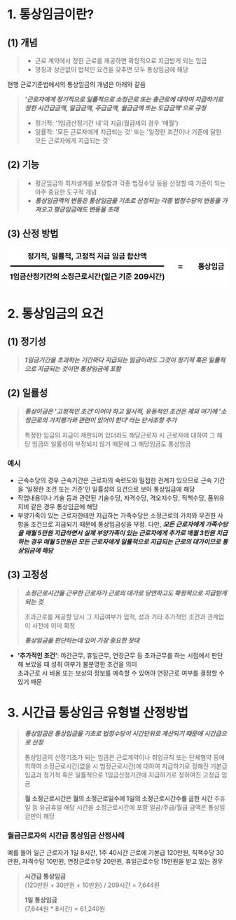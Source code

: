 # 1. 통상임금이란?

## (1) 개념

> - 근로 계약에서 정한 근로를 제공하면 확정적으로 지급받게 되는 임금
> - 명칭과 상관없이 법적인 요건을 갖추면 모두 통상임금에 해당

현행 근로기준법에서의 통상임금의 개념은 아래와 같음

> _**'근로자에게 정기적으로 일률적으로 소정근로 또는 총근로에 대하여 지급하기로 정한 시간급금액, 일급금액, 주급금액, 월급금액 또는 도급금액'으로 규정**_
> - 정기적: '1임금산정기간 내'의 지급(월급제의 경우 '매월')
> - 일률적: '모든 근로자에게 지급되는 것' 또는 '일정한 조건이나 기준에 달한 모든 근로자에게 지급되는 것'

## (2) 기능

> - 평균임금의 최저생계를 보장함과 각종 법정수당 등을 산정할 때 기준이 되는 아주 중요한 도구적 개념
> - _**통상임금액의 변동은 통상임금을 기초로 산정되는 각종 법정수당의 변동을 가져오고 평균임금에도 변동을 초래**_

## (3) 산정 방법

![alt text](image.png)

# 2. 통상임금의 요건

## (1) 정기성

> _**1임금기간을 초과하는 기간마다 지급되는 임금이라도 그것이 정기적 혹은 일률적으로 지급되는 것이면 통상임금에 포함**_

## (2) 일률성
> _**통상이금은 '고정적인 조건'이어야 하고 일시적, 유동적인 조건은 제외 여기에 '소정근로의 가치평가와 관련이 있어야 한다'라는 단서조항 추가**_
>
> 특정한 임금의 지급이 제한되어 있더라도 해당근로자 시 근로자에 대하여 그 해당 임금의 일률성이 부정되지 않기 때문에 그 해당임금도 통상임금

### 예시

- 근속수당의 경우 근속기간은 근로자의 숙련도와 밀접한 관계가 있으므로 근속 기간을 '일정한 조건 또는 기준'인 일률성의 요건으로 보아 통상임금에 해당
- 작업내용이나 기술 등과 관련된 기술수당, 자격수당, 격오지수당, 직책수당, 품위유지비 같은 경우 통상임금에 해당
- 부양가족이 있는 근로자한테만 지급하는 가족수당은 소정근로의 가치와 무관한 사항을 조건으로 지급되기 때문에 통상임금성을 부정. 다만, _**모든 근로자에게 가족수당을 매월 5만원 지급하면서 실제 부양가족이 있는 근로자에게 추가로 매월 3만원 지급하는 경우 매월 5만원은 모든 근로자에게 일률적으로 지급되는 근로의 대가이므로 통상임금에 해당**_

## (3) 고정성

> _**소정근로시간을 근무한 근로자가 근로의 대가로 당연하고도 확정적으로 지급받게 되는 것**_
>
> 초과근로를 제공할 당시 그 지급여부가 업적, 성과 기타 추가적인 조건과 관계없이 사전에 이미 확정
>
> _**통상임금을 판단하는데 있어 가장 중요한 잣대**_

- **'추가적인 조건'**: 야간근무, 휴일근무, 연장근무 등 초과근무를 하는 시점에서 판단해 보았을 때 성취 여부가 불분명한 조건을 의미 <br/> 초과근로 시 비용 또는 보상의 정보를 예측할 수 있어야 연장근로 여부를 결정할 수 있기 때문

# 3. 시간급 통상임금 유형별 산정방법

> _**통상임금은 통상임금을 기초로 법정수당이 시간단위로 계산되기 때문에 시간급으로 산정**_
> 
> 통상임금의 산정기초가 되는 임금은 근로계약이나 취업규칙 또는 단체협약 등에 의하여 소정근로시간(없을 시 법정근로시간)에 대하여 지급하기로 정해진 기본급 임금과 정기적 혹은 일률적으로 1임금산정기간에 지급하기로 정하여진 고정급 임금
>
> **월 소정근로시간은 월의 소정근로일수에 1일의 소정근로시간수를 곱한 시간**
> 주휴일 등 유금휴일 해당 시간을 소정근로시간에 포함
> 일금/주급/월급 금액은 통상임금만이 해당

### 월급근로자의 시간급 통상임금 산정사례

예를 들어 일근 근로자가 1일 8시간, 1주 40시간 근로에 기본급 120만원, 직책수당 30만원, 자격수당 10만원, 연장근로수당 20만원, 휴일근로수당 15만원을 받고 있는 경우

> **시간급 통상임금**  
> (120만원 + 30만원 + 10만원) / 209시간 = 7,644원
>
> **1일 통상임금**  
> (7,644원 * 8시간) = 61,240원




